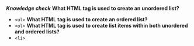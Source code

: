 ***Knowledge check***
**What HTML tag is used to create an unordered list?**
- `<ul>`
**What HTML tag is used to create an ordered list?**
- `<ol>`
**What HTML tag is used to create list items within both unordered and ordered lists?**
- `<li>`